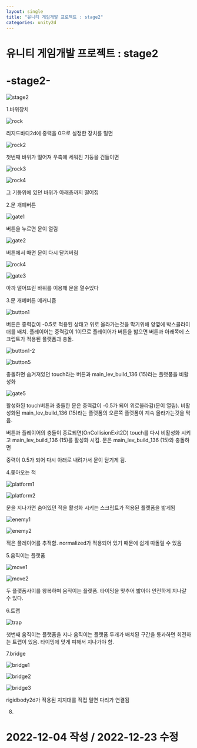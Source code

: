 ```yaml
---
layout: single
title: "유니티 게임개발 프로젝트 : stage2"
categories: unity2d
---
```

# 유니티 게임개발 프로젝트 : stage2

# -stage2-


![stage2](https://user-images.githubusercontent.com/117446950/209357902-62c3fa0d-ae92-4a68-9f43-c40d26dbd23e.PNG)





1.바위장치

![rock](https://user-images.githubusercontent.com/117446950/209357958-edcffd0a-78b0-42e4-b9f9-301b12b6efa7.PNG)

리지드바디2d에 중력을 0으로 설정한 장치를 밀면

![rock2](https://user-images.githubusercontent.com/117446950/209358942-08515180-42ba-46e2-9715-52cea856eef4.PNG)

첫번째 바위가 떨어져 우측에 세워진 기둥을 건들이면

![rock3](https://user-images.githubusercontent.com/117446950/209358954-bf6e34ac-2b3f-465b-a2c0-13d132a3999b.PNG)

![rock4](https://user-images.githubusercontent.com/117446950/209358959-d0c4ddbb-fbb4-4a18-a70b-f37bd899c8f5.PNG)

그 기둥위에 있던 바위가 아래층까지 떨어짐


2.문 개폐버튼

![gate1](https://user-images.githubusercontent.com/117446950/209358963-cda03a43-d0f0-4642-9c32-f48bdca86188.PNG)

버튼을 누르면 문이 열림

![gate2](https://user-images.githubusercontent.com/117446950/209358935-1aa8b12a-f609-486b-a2d5-42582a2f7b9b.PNG)

버튼에서 때면 문이 다시 닫겨버림

![rock4](https://user-images.githubusercontent.com/117446950/209358959-d0c4ddbb-fbb4-4a18-a70b-f37bd899c8f5.PNG)

![gate3](https://user-images.githubusercontent.com/117446950/209358939-44e06e6d-a2d6-4fc9-9e70-8dedbac02bf1.PNG)


아까 떨어뜨린 바위를 이용해 문을 열수있다

3.문 개폐버튼 메커니즘

![button1](https://user-images.githubusercontent.com/117446950/209360702-ca7dc4f0-b4a2-443e-94d1-bf0b27fbfff9.PNG)

버튼은 중력값이 -0.5로 적용된 상태고 위로 올라가는것을 막기위해 양옆에 박스콜라이더를 배치. 플레이어는 중력값이 1이므로
플레이어가 버튼을 밟으면 버튼과 아래쪽에 스크립트가 적용된 플랫폼과 충돌. 

![button1-2](https://user-images.githubusercontent.com/117446950/209360560-8b5453bc-a5e1-4f4b-9ca0-d25dfcf81270.PNG)

<script src="https://gist.github.com/studioKjm/8075d9f099100e95190d0bb06699c6df.js"></script>

![button5](https://user-images.githubusercontent.com/117446950/209361786-c620210a-8d2d-4ebe-8de2-138b57e5e02b.PNG)

충돌하면 숨겨져있던 touch라는 버튼과 main_lev_build_136 (15)라는 플랫폼을 비활성화

![gate5](https://user-images.githubusercontent.com/117446950/209361927-10e5e4e1-f28e-4467-92c8-1ad99291fbd8.PNG)

<script src="https://gist.github.com/studioKjm/94a875855ae7d801a0454fe0034e94e8.js"></script>

활성화된 touch버튼과 충돌한 문은 중력값이 -0.5가 되어 위로올라감(문이 열림). 비활성화된 main_lev_build_136 (15)라는 플랫폼의 오른쪽 플랫폼이 계속 올라가는것을 막음.

버튼과 플레이어의 충돌이 종료되면(OnCollisionExit2D) touch를 다시 비활성화 시키고 main_lev_build_136 (15)를 활성화 시킴. 문은 main_lev_build_136 (15)와 충돌하면 

중력이 0.5가 되어 다시 아래로 내려가서 문이 닫기게 됨.

4.쫓아오는 적

![platform1](https://user-images.githubusercontent.com/117446950/209425332-72cb9697-cd89-4f38-99cf-798f87ce3a76.PNG)

![platform2](https://user-images.githubusercontent.com/117446950/209425333-6170c625-fd23-4b4e-958b-d7917c2e059a.PNG)

<script src="https://gist.github.com/studioKjm/48481adc7d42f3717fab72753b09aaea.js"></script>

문을 지나가면 숨어있던 적을 활성화 시키는 스크립트가 적용된 플랫폼을 밟게됨

![enemy1](https://user-images.githubusercontent.com/117446950/209425327-d196d855-f770-4a0c-ab78-3b724398197b.PNG)

![enemy2](https://user-images.githubusercontent.com/117446950/209425329-4281af4e-6acd-4df3-9355-55bcdda74b47.PNG)

<script src="https://gist.github.com/studioKjm/784c11f06204db28394177f7f38c60d3.js"></script>

적은 플레이어를 추적함. normalized가 적용되어 있기 때문에 쉽게 따돌릴 수 있음

5.움직이는 플랫폼

![move1](https://user-images.githubusercontent.com/117446950/209425528-0e5a591a-2752-4caa-85db-ec236d32668b.PNG)

![move2](https://user-images.githubusercontent.com/117446950/209425529-94fa1f98-36f1-44c8-9184-2356cd9eb1c6.PNG)

<script src="https://gist.github.com/studioKjm/50fdbd25ffeac65001aa54c37cef20da.js"></script>

두 플랫폼사이를 왕복하며 움직이는 플랫폼. 타이밍을 맞추어 밟아야 안전하게 지나갈 수 있다.

6.트랩

![trap](https://user-images.githubusercontent.com/117446950/209425642-d9aaf182-f122-4e91-8a52-fc855d41c0da.PNG)

첫번째 움직이는 플랫폼을 지나 움직이는 플랫폼 두개가 배치된 구간을 통과하면 회전하는 트랩이 있음. 타이밍에 맞게 피해서 지나가야 함.

7.bridge

![bridge1](https://user-images.githubusercontent.com/117446950/209426385-6d63ab41-4f5f-4674-9bcd-7c48d1d5dec0.PNG)

![bridge2](https://user-images.githubusercontent.com/117446950/209426387-0a5b1d89-082d-44ad-85f6-fb27b596b826.PNG)

![bridge3](https://user-images.githubusercontent.com/117446950/209426388-efce2aab-ce97-49f0-aeb2-2b7fdff3f620.PNG)

rigidbody2d가 적용된 지지대를 직접 밀면 다리가 연결됨

8.





























# 2022-12-04 작성 / 2022-12-23 수정
